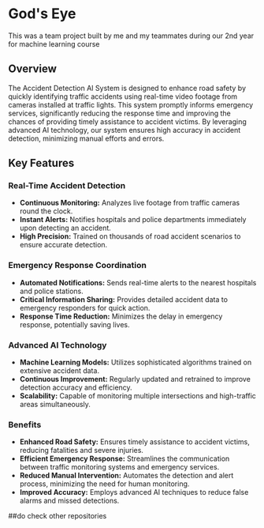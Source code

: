# God's Eye
This was a team project built by me and my teammates during our 2nd year for machine learning course
## Overview

The Accident Detection AI System is designed to enhance road safety by quickly identifying traffic accidents using real-time video footage from cameras installed at traffic lights. This system promptly informs emergency services, significantly reducing the response time and improving the chances of providing timely assistance to accident victims. By leveraging advanced AI technology, our system ensures high accuracy in accident detection, minimizing manual efforts and errors.

## Key Features

### Real-Time Accident Detection
- **Continuous Monitoring:** Analyzes live footage from traffic cameras round the clock.
- **Instant Alerts:** Notifies hospitals and police departments immediately upon detecting an accident.
- **High Precision:** Trained on thousands of road accident scenarios to ensure accurate detection.

### Emergency Response Coordination
- **Automated Notifications:** Sends real-time alerts to the nearest hospitals and police stations.
- **Critical Information Sharing:** Provides detailed accident data to emergency responders for quick action.
- **Response Time Reduction:** Minimizes the delay in emergency response, potentially saving lives.

### Advanced AI Technology
- **Machine Learning Models:** Utilizes sophisticated algorithms trained on extensive accident data.
- **Continuous Improvement:** Regularly updated and retrained to improve detection accuracy and efficiency.
- **Scalability:** Capable of monitoring multiple intersections and high-traffic areas simultaneously.

### Benefits
- **Enhanced Road Safety:** Ensures timely assistance to accident victims, reducing fatalities and severe injuries.
- **Efficient Emergency Response:** Streamlines the communication between traffic monitoring systems and emergency services.
- **Reduced Manual Intervention:** Automates the detection and alert process, minimizing the need for human monitoring.
- **Improved Accuracy:** Employs advanced AI techniques to reduce false alarms and missed detections.

##do check other repositories
